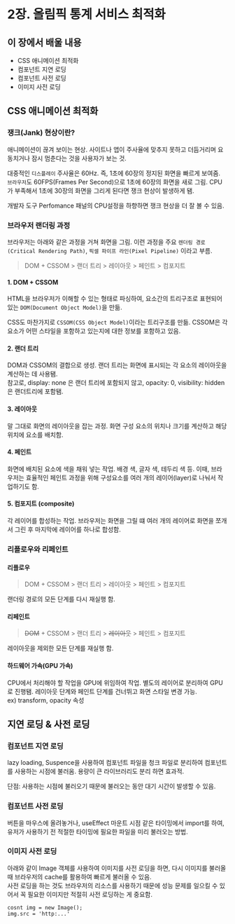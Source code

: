 # 2장. 올림픽 통계 서비스 최적화

## 이 장에서 배울 내용

- CSS 애니메이션 최적화
- 컴포넌트 지연 로딩
- 컴포넌트 사전 로딩
- 이미지 사전 로딩

## CSS 애니메이션 최적화

### 쟁크(Jank) 현상이란?

애니메이션이 끊겨 보이는 현상. 사이트나 앱이 주사율에 맞추지 못하고 더듬거리며 요동치거나 잠시 멈춘다는 것을 사용자가 보는 것.

대중적인 `디스플레이` 주사율은 60Hz. 즉, 1초에 60장의 정지된 화면을 빠르게 보여줌.  
`브라우저`도 60FPS(Frames Per Second)으로 1초에 60장의 화면을 새로 그림.
CPU가 부족해서 1초에 30장의 화면을 그리게 된다면 쟁크 현상이 발생하게 됌.

개발자 도구 Perfomance 패널의 CPU설정을 하향하면 쟁크 현상을 더 잘 볼 수 있음.

### 브라우저 랜더링 과정

브라우저는 아래와 같은 과정을 거쳐 화면을 그림. 이런 과정을 주요 `렌더링 경로(Critical Rendering Path)`, `픽셀 파이프 라인(Pixel Pipeline)` 이라고 부름.

> DOM + CSSOM > 랜더 트리 > 레이아웃 > 페인트 > 컴포지트

#### 1. DOM + CSSOM

HTML을 브라우저가 이해할 수 있는 형태로 파싱하여, 요소간의 트리구조로 표현되어있는 `DOM(Document Object Model)`을 만듦.

CSS도 마찬가지로 `CSSOM(CSS Object Model)`이라는 트리구조를 만듦. CSSOM은 각 요소가 어떤 스타일을 포함하고 있는지에 대한 정보를 포함하고 있음.

#### 2. 랜더 트리

DOM과 CSSOM의 결합으로 생성. 랜더 트리는 화면에 표시되는 각 요소의 레이아웃을 계산하는 데 사용됌.  
참고로, display: none 은 랜더 트리에 포함되지 않고, opacity: 0, visibility: hidden은 랜더트리에 포함됌.

#### 3. 레이아웃

말 그대로 화면의 레이아웃을 잡는 과정. 화면 구성 요소의 위치나 크기를 계산하고 해당 위치에 요소를 배치함.

#### 4. 페인트

화면에 배치된 요소에 색을 채워 넣는 작업. 배경 색, 글자 색, 테두리 색 등. 이때, 브라우저는 효율적인 페인트 과정을 위해 구성요소를 여러 개의 레이어(layer)로 나눠서 작업하기도 함.

#### 5. 컴포지트 (composite)

각 레이어를 합성하는 작업. 브라우저는 화면을 그릴 떄 여러 개의 레이어로 화면을 쪼개서 그린 후 마지막에 레이어를 하나로 합성함.

### 리플로우와 리페인트

#### 리플로우

> DOM + CSSOM > 랜더 트리 > 레이아웃 > 페인트 > 컴포지트

랜더링 경로의 모든 단계를 다시 재실행 함.

#### 리페인트

> ~~DOM~~ + CSSOM > 랜더 트리 > ~~레이아웃~~ > 페인트 > 컴포지트

레이아웃을 제외한 모든 단계를 재실행 함.

#### 하드웨어 가속(GPU 가속)

CPU에서 처리해야 할 작업을 GPU에 위임하여 작업. 별도의 레이어로 분리하여 GPU로 진행됌. 레이아웃 단계와 페인트 단계를 건너뛰고 화면 스타일 변경 가능.  
ex) transform, opacity 속성

## 지연 로딩 & 사전 로딩

### 컴포넌트 지연 로딩

lazy loading, Suspence을 사용하여 컴포넌트 파일을 청크 파일로 분리하여 컴포넌트를 사용하는 시점에 불러옴. 용량이 큰 라이브러리도 분리 하면 효과적.

단점: 사용하는 시점에 불러오기 때문에 불러오는 동안 대기 시간이 발생할 수 있음.

### 컴포넌트 사전 로딩

버튼을 마우스에 올려놓거나, useEffect 마운트 시점 같은 타이밍에서 import를 하여, 유저가 사용하기 전 적절한 타이밍에 필요한 파일을 미리 불러오는 방법.

### 이미지 사전 로딩

아래와 같이 Image 객체를 사용하여 이미지를 사전 로딩을 하면, 다시 이미지를 불러올 때 브라우저의 cache를 활용하여 빠르게 불러올 수 있음.  
사전 로딩을 하는 것도 브라우저의 리소스를 사용하기 때문에 성능 문제를 일으킬 수 있어서 꼭 필요한 이미지만 적절히 사전 로딩하는 게 중요함.

```
cosnt img = new Image();
img.src = 'http:...'
```
